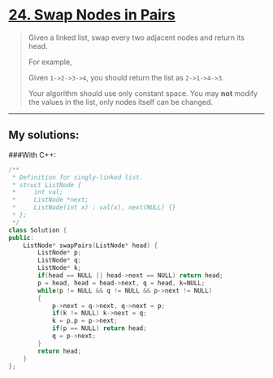 [24. Swap Nodes in Pairs](https://leetcode.com/problems/swap-nodes-in-pairs/)
=========================
>Given a linked list, swap every two adjacent nodes and return its head.
>
>For example,
>
>Given `1->2->3->4`, you should return the list as `2->1->4->3`.
>
>Your algorithm should use only constant space. You may <strong>not</strong> modify the values in the list, only nodes itself can be changed. 
>

----------
## My solutions:
###With C++:

```C++
/**
 * Definition for singly-linked list.
 * struct ListNode {
 *     int val;
 *     ListNode *next;
 *     ListNode(int x) : val(x), next(NULL) {}
 * };
 */
class Solution {
public:
    ListNode* swapPairs(ListNode* head) {
        ListNode* p;
        ListNode* q;
        ListNode* k;
        if(head == NULL || head->next == NULL) return head;
        p = head, head = head->next, q = head, k=NULL;
        while(p != NULL && q != NULL && p->next != NULL)
        {
            p->next = q->next, q->next = p;
            if(k != NULL) k->next = q;
            k = p,p = p->next;
            if(p == NULL) return head;
            q = p->next;
        }
        return head;
    }
};
```